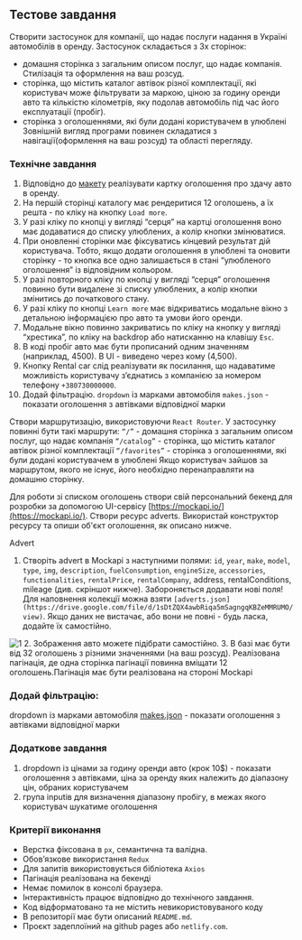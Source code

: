 ## Тестове завдання

Створити застосунок для компанії, що надає послуги надання в Україні автомобілів
в оренду. Застосунок складається з 3х сторінок:

- домашня сторінка з загальним описом послуг, що надає компанія. Стилізація та
  оформлення на ваш розсуд.
- сторінка, що містить каталог автівок різної комплектації, які користувач може
  фільтрувати за маркою, ціною за годину оренди авто та кількістю кілометрів,
  яку подолав автомобіль під час його експлуатації (пробіг).
- сторінка з оголошеннями, які були додані користувачем в улюблені Зовнішній
  вигляд програми повинен складатися з навігації(оформлення на ваш розсуд) та
  області перегляду.

### Технічне завдання

1. Відповідно до
   [макету](https://www.figma.com/file/XhC8FSCfAkraEF5l7Hx4fL/Test?type=design&node-id=0-1&mode=design)
   реалізувати картку оголошення про здачу авто в оренду.
2. На першій сторінці каталогу має рендеритися 12 оголошень, а їх решта - по
   кліку на кнопку `Load more`.
3. У разі кліку по кнопці у вигляді “серця” на картці оголошення воно має
   додаватися до списку улюблених, а колір кнопки змінюватися.
4. При оновленні сторінки має фіксуватись кінцевий результат дій користувача.
   Тобто, якщо додати оголошення в улюблені та оновити сторінку - то кнопка все
   одно залишається в стані “улюбленого оголошення” із відповідним кольором.
5. У разі повторного кліку по кнопці у вигляді “серця” оголошення повинно бути
   видалене зі списку улюблених, а колір кнопки змінитись до початкового стану.
6. У разі кліку по кнопці `Learn more` має відкриватись модальне вікно з
   детальною інформацією про авто та умови його оренди.
7. Модальне вікно повинно закриватись по кліку на кнопку у вигляді “хрестика”,
   по кліку на backdrop або натисканню на клавішу `Esc`.
8. В коді пробіг авто має бути прописаний одним значенням (наприклад, 4500). В
   UI - виведено через кому (4,500).
9. Кнопку Rental car слід реалізувати як посилання, що надаватиме можливість
   користувачу зʼєднатись з компанією за номером телефону `+380730000000`.
10. Додай фільтрацію. `dropdown` із марками автомобіля `makes.json` - показати
    оголошення з автівками відповідної марки

Створи маршрутизацію, використовуючи `React Router`. У застосунку повинні бути
такі маршрути: `“/”` - домашня сторінка з загальним описом послуг, що надає
компанія `“/catalog”` - сторінка, що містить каталог автівок різної комплектації
`“/favorites”` - сторінка з оголошеннями, які були додані користувачем в
улюблені Якщо користувач зайшов за маршрутом, якого не існує, його необхідно
перенаправляти на домашню сторінку.

Для роботи зі списком оголошень створи свій персональний бекенд для розробки за
допомогою UI-сервісу [https://mockapi.io/](https://mockapi.io/). Створи ресурс
adverts. Використай конструктор ресурсу та опиши об'єкт оголошення, як описано
нижче.

Advert

1. Створіть advert в Mockapi з наступними полями: `id`, `year`, `make`, `model`,
   `type`, `img`, `description`, `fuelConsumption`, `engineSize`, `accessories`,
   `functionalities`, `rentalPrice`, `rentalCompany`, address, rentalConditions,
   mileage (див. скріншот нижче). Забороняється додавати нові поля! Для
   наповнення колекції можна взяти
   `[adverts.json](https://drive.google.com/file/d/1sDtZQX4awbRiqa5mSagngqKBZeMMRUMO/view)`.
   Якщо даних не вистачає, або вони не повні - будь ласка, додайте їх
   самостійно.

![1](https://textbook.edu.goit.global/lms-career-homework/img/2-1.jpg) 2.
Зображення авто можете підібрати самостійно. 3. В базі має бути від 32 оголошень
з різними значеннями (на ваш розсуд). Реалізована пагінація, де одна сторінка
пагінації повинна вміщати 12 оголошень.Пагінація має бути реалізована на стороні
Mockapi

### Додай фільтрацію:

dropdown із марками автомобіля
[makes.json](https://drive.google.com/file/d/1ywi6jdoqq0llsd2yDcRKwuLhuL3ds_5z/view) -
показати оголошення з автівками відповідної марки

### Додаткове завдання

1. dropdown із цінами за годину оренди авто (крок 10$) - показати оголошення з
   автівками, ціна за оренду яких належить до діапазону цін, обраних
   користувачем
2. група inputів для визначення діапазону пробігу, в межах якого користувач
   шукатиме оголошення

### Критерії виконання

- Верстка фіксована в `рх`, семантична та валідна.
- Обов’язкове використання `Redux`
- Для запитів використовується бібліотека `Axios`
- Пагінація реалізована на бекенді
- Немає помилок в консолі браузера.
- Інтерактивність працює відповідно до технічного завдання.
- Код відформатовано та не містить невикористовуваного коду
- В репозиторії має бути описаний `README.md`.
- Проєкт задеплоїний на github pages або `netlify.com`.
